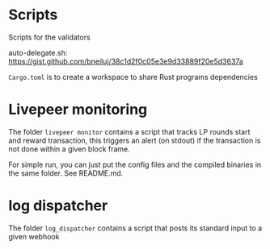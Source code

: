 # Scripts
Scripts for the validators

auto-delegate.sh: https://gist.github.com/bneiluj/38c1d2f0c05e3e9d33889f20e5d3637a

`Cargo.toml` is to create a workspace to share Rust programs dependencies

# Livepeer monitoring
The folder `livepeer monitor` contains a script that tracks LP rounds start and reward transaction, this triggers an alert (on stdout) if the transaction is not done within a given block frame.

For simple run, you can just put the config files and the compiled binaries in the same folder. See README.md.

# log dispatcher
The folder `log_dispatcher` contains a script that posts its standard input to a given webhook

